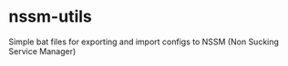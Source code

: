 # nssm-utils
Simple bat files for exporting and import configs to NSSM (Non Sucking Service Manager)
